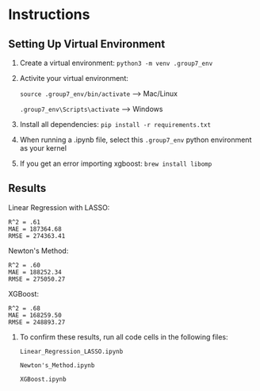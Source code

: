# Instructions

## Setting Up Virtual Environment
1. Create a virtual environment: ``python3 -m venv .group7_env``

2. Activite your virtual environment: 

    ``source .group7_env/bin/activate``    -->  Mac/Linux
                                       
    ``.group7_env\Scripts\activate``       --> Windows

3. Install all dependencies: ``pip install -r requirements.txt``

4. When running a .ipynb file, select this ``.group7_env`` python environment as your kernel

5. If you get an error importing xgboost: ``brew install libomp``

## Results
Linear Regression with LASSO:
    
    R^2 = .61
    MAE = 187364.68
    RMSE = 274363.41

Newton's Method:

    R^2 = .60
    MAE = 188252.34
    RMSE = 275050.27

XGBoost:

    R^2 = .68
    MAE = 168259.50
    RMSE = 248893.27

1. To confirm these results, run all code cells in the following files:
    
    ``Linear_Regression_LASSO.ipynb``
    
    ``Newton's_Method.ipynb``
    
    ``XGBoost.ipynb``
